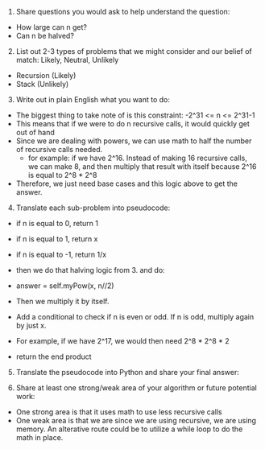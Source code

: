 1. Share questions you would ask to help understand the question:
- How large can n get?
- Can n be halved?

2. List out 2-3 types of problems that we might consider and our belief of match: Likely, Neutral, Unlikely
- Recursion (Likely)
- Stack (Unlikely)
  
3. Write out in plain English what you want to do: 
- The biggest thing to take note of is this constraint: -2^31 <= n <= 2^31-1
- This means that if we were to do n recursive calls, it would quickly get out of hand
- Since we are dealing with powers, we can use math to half the number of recursive calls needed. 
    - for example: if we have 2^16. Instead of making 16 recursive calls, we can make 8, and then multiply that result with itself because 2^16 is equal to 2^8 * 2^8
- Therefore, we just need base cases and this logic above to get the answer. 

4. Translate each sub-problem into pseudocode:
- if n is equal to 0, return 1
- if n is equal to 1, return x
- if n is equal to -1, return 1/x

- then we do that halving logic from 3. and do:
- answer = self.myPow(x, n//2)
- Then we multiply it by itself. 
- Add a conditional to check if n is even or odd. If n is odd, multiply again by just x. 
- For example, if we have 2^17, we would then need 2^8 * 2^8 * 2
- return the end product 

5. Translate the pseudocode into Python and share your final answer:
  <!-- class Solution:
    def myPow(self, x: float, n: int) -> float:
        if n == 0: return 1
        elif n == 1: return x
        elif n == -1: return 1/x

        answer = self.myPow(x, n // 2)
        if (n % 2):
            return answer * answer * x
        else:
            return answer * answer -->

6. Share at least one strong/weak area of your algorithm or future potential work:
- One strong area is that it uses math to use less recursive calls
- One weak area is that we are since we are using recursive, we are using memory. An alterative route could be to utilize a while loop to do the math in place. 